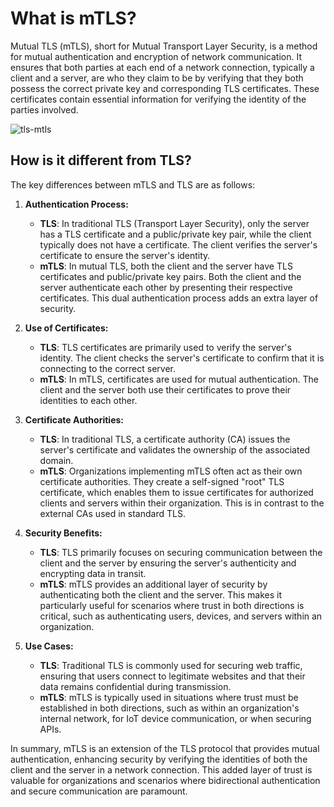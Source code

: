 # What is mTLS?

Mutual TLS (mTLS), short for Mutual Transport Layer Security, is a method for mutual authentication and encryption of network communication. It ensures that both parties at each end of a network connection, typically a client and a server, are who they claim to be by verifying that they both possess the correct private key and corresponding TLS certificates. These certificates contain essential information for verifying the identity of the parties involved.


![tls-mtls](https://github.com/mughalhsm/network-notes/assets/52384393/1e85bc7c-8a29-43ee-8f60-21ea0e0dcda3)

## How is it different from TLS?

The key differences between mTLS and TLS are as follows:

1. **Authentication Process:**
   - **TLS**: In traditional TLS (Transport Layer Security), only the server has a TLS certificate and a public/private key pair, while the client typically does not have a certificate. The client verifies the server's certificate to ensure the server's identity.
   - **mTLS**: In mutual TLS, both the client and the server have TLS certificates and public/private key pairs. Both the client and the server authenticate each other by presenting their respective certificates. This dual authentication process adds an extra layer of security.

2. **Use of Certificates:**
   - **TLS**: TLS certificates are primarily used to verify the server's identity. The client checks the server's certificate to confirm that it is connecting to the correct server.
   - **mTLS**: In mTLS, certificates are used for mutual authentication. The client and the server both use their certificates to prove their identities to each other.

3. **Certificate Authorities:**
   - **TLS**: In traditional TLS, a certificate authority (CA) issues the server's certificate and validates the ownership of the associated domain.
   - **mTLS**: Organizations implementing mTLS often act as their own certificate authorities. They create a self-signed "root" TLS certificate, which enables them to issue certificates for authorized clients and servers within their organization. This is in contrast to the external CAs used in standard TLS.

4. **Security Benefits:**
   - **TLS**: TLS primarily focuses on securing communication between the client and the server by ensuring the server's authenticity and encrypting data in transit.
   - **mTLS**: mTLS provides an additional layer of security by authenticating both the client and the server. This makes it particularly useful for scenarios where trust in both directions is critical, such as authenticating users, devices, and servers within an organization.

5. **Use Cases:**
   - **TLS**: Traditional TLS is commonly used for securing web traffic, ensuring that users connect to legitimate websites and that their data remains confidential during transmission.
   - **mTLS**: mTLS is typically used in situations where trust must be established in both directions, such as within an organization's internal network, for IoT device communication, or when securing APIs.

In summary, mTLS is an extension of the TLS protocol that provides mutual authentication, enhancing security by verifying the identities of both the client and the server in a network connection. This added layer of trust is valuable for organizations and scenarios where bidirectional authentication and secure communication are paramount.
